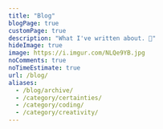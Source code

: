 ```yaml
---
title: "Blog"
blogPage: true
customPage: true
description: "What I've written about. 📝"
hideImage: true
image: https://i.imgur.com/NLQe9YB.jpg
noComments: true
noTimeEstimate: true
url: /blog/
aliases:
  - /blog/archive/
  - /category/certainties/
  - /category/coding/
  - /category/creativity/
---
```

